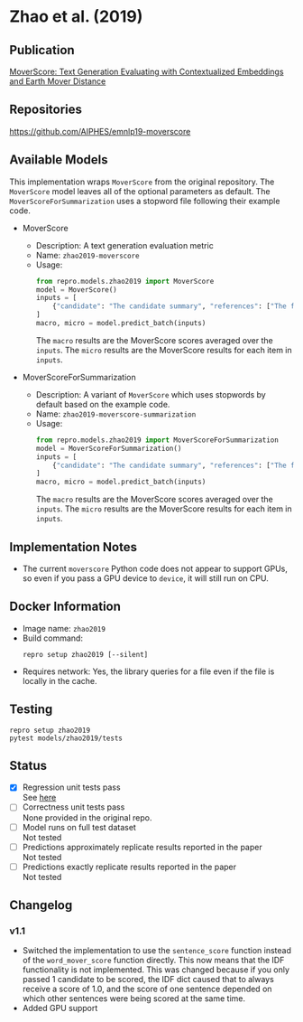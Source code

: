 # Zhao et al. (2019)

## Publication
[MoverScore: Text Generation Evaluating with Contextualized Embeddings and Earth Mover Distance](https://aclanthology.org/D19-1053/)

## Repositories
https://github.com/AIPHES/emnlp19-moverscore

## Available Models
This implementation wraps `MoverScore` from the original repository.
The `MoverScore` model leaves all of the optional parameters as default.
The `MoverScoreForSummarization` uses a stopword file following their example code.

- MoverScore
  - Description: A text generation evaluation metric
  - Name: `zhao2019-moverscore`
  - Usage:
    ```python
    from repro.models.zhao2019 import MoverScore
    model = MoverScore()
    inputs = [
        {"candidate": "The candidate summary", "references": ["The first reference", "The second"]}
    ]
    macro, micro = model.predict_batch(inputs)
    ```
    The `macro` results are the MoverScore scores averaged over the `inputs`.
    The `micro` results are the MoverScore results for each item in `inputs`.
    
- MoverScoreForSummarization
  - Description: A variant of `MoverScore` which uses stopwords by default based on the example code.
  - Name: `zhao2019-moverscore-summarization`
  - Usage:
    ```python
    from repro.models.zhao2019 import MoverScoreForSummarization
    model = MoverScoreForSummarization()
    inputs = [
        {"candidate": "The candidate summary", "references": ["The first reference", "The second"]}
    ]
    macro, micro = model.predict_batch(inputs)
    ```
    The `macro` results are the MoverScore scores averaged over the `inputs`.
    The `micro` results are the MoverScore results for each item in `inputs`.
    
## Implementation Notes
- The current `moverscore` Python code does not appear to support GPUs, so even if you pass a GPU device to `device`, it will still run on CPU. 
    
## Docker Information
- Image name: `zhao2019`
- Build command:
  ```shell script
  repro setup zhao2019 [--silent]
  ```
- Requires network: Yes, the library queries for a file even if the file is locally in the cache.
  
## Testing
```shell script
repro setup zhao2019
pytest models/zhao2019/tests
```

## Status
- [x] Regression unit tests pass  
See [here](https://github.com/danieldeutsch/repro/actions/runs/1843517578)
- [ ] Correctness unit tests pass  
None provided in the original repo.
- [ ] Model runs on full test dataset  
Not tested
- [ ] Predictions approximately replicate results reported in the paper  
Not tested
- [ ] Predictions exactly replicate results reported in the paper  
Not tested

## Changelog
### v1.1
- Switched the implementation to use the `sentence_score` function instead of the `word_mover_score` function directly.
This now means that the IDF functionality is not implemented.
This was changed because if you only passed 1 candidate to be scored, the IDF dict caused that to always receive a score of 1.0, and the score of one sentence depended on which other sentences were being scored at the same time.
- Added GPU support
